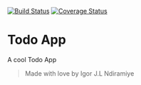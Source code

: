 [![Build Status](https://travis-ci.org/Nigorjeanluc/tdd-assignment.svg?branch=master)](https://travis-ci.org/Nigorjeanluc/tdd-assignment)
[![Coverage Status](https://coveralls.io/repos/github/Nigorjeanluc/tdd-assignment/badge.svg?branch=master)](https://coveralls.io/github/Nigorjeanluc/tdd-assignment?branch=master)

# Todo App

A cool Todo App

> Made with love by Igor J.L Ndiramiye
